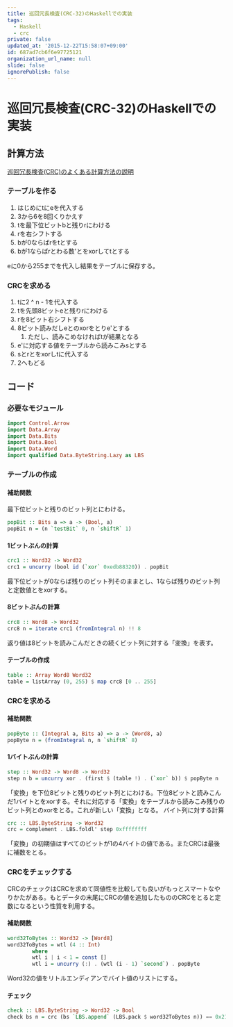 ```yaml
---
title: 巡回冗長検査(CRC-32)のHaskellでの実装
tags:
  - Haskell
  - crc
private: false
updated_at: '2015-12-22T15:58:07+09:00'
id: 687ad7cb6f6e97725121
organization_url_name: null
slide: false
ignorePublish: false
---
```

巡回冗長検査(CRC-32)のHaskellでの実装
==================================

計算方法
-------

[巡回冗長検査(CRC)のよくある計算方法の説明](http://qiita.com/YoshikuniJujo/items/d5c2f28a1329076584dc)

### テーブルを作る

1. はじめにtにeを代入する
2. 3から6を8回くりかえす
3. tを最下位ビットbと残りrにわける
4. rを右シフトする
5. bが0ならばrをtとする
6. bが1ならばrとわる数'とをxorしてtとする

eに0から255までを代入し結果をテーブルに保存する。

### CRCを求める

1. tに2 ^ n - 1を代入する
2. tを先頭8ビットeと残りrにわける
3. rを8ビット右シフトする
4. 8ビット読みだしeとのxorをとりe'とする
    1. ただし、読みこめなければtが結果となる
5. e'に対応する値をテーブルから読みこみsとする
6. sとrとをxorしtに代入する
7. 2へもどる

コード
-----

### 必要なモジュール

```hs:crc32.hs
import Control.Arrow
import Data.Array
import Data.Bits
import Data.Bool
import Data.Word
import qualified Data.ByteString.Lazy as LBS
```

### テーブルの作成

#### 補助関数

最下位ビットと残りのビット列とにわける。

```hs:crc32.hs
popBit :: Bits a => a -> (Bool, a)
popBit n = (n `testBit` 0, n `shiftR` 1)
```

#### 1ビットぶんの計算

```hs:crc32.hs
crc1 :: Word32 -> Word32
crc1 = uncurry (bool id (`xor` 0xedb88320)) . popBit
```

最下位ビットが0ならば残りのビット列そのままとし、1ならば残りのビット列と定数値とをxorする。

#### 8ビットぶんの計算

```hs:crc32.hs
crc8 :: Word8 -> Word32
crc8 n = iterate crc1 (fromIntegral n) !! 8
```

返り値は8ビットを読みこんだときの続くビット列に対する「変換」を表す。

#### テーブルの作成

```hs:crc32.hs
table :: Array Word8 Word32
table = listArray (0, 255) $ map crc8 [0 .. 255]
```

### CRCを求める

#### 補助関数

```hs:crc32.hs
popByte :: (Integral a, Bits a) => a -> (Word8, a)
popByte n = (fromIntegral n, n `shiftR` 8)
```

#### 1バイトぶんの計算

```hs:crc32.hs
step :: Word32 -> Word8 -> Word32
step n b = uncurry xor . (first $ (table !) . (`xor` b)) $ popByte n
```

「変換」を下位8ビットと残りのビット列とにわける。下位8ビットと読みこんだ1バイトとをxorする。それに対応する「変換」をテーブルから読みこみ残りのビット列とのxorをとる。これが新しい「変換」となる。
バイト列に対する計算

```hs:crc32.hs
crc :: LBS.ByteString -> Word32
crc = complement . LBS.foldl' step 0xffffffff
```

「変換」の初期値はすべてのビットが1の4バイトの値である。またCRCは最後に補数をとる。

### CRCをチェックする

CRCのチェックはCRCを求めて同値性を比較しても良いがもっとスマートなやりかたがある。もとデータの末尾にCRCの値を追加したもののCRCをとると定数になるという性質を利用する。

#### 補助関数

```hs:crc32.hs
word32ToBytes :: Word32 -> [Word8]
word32ToBytes = wtl (4 :: Int)
        where
        wtl i | i < 1 = const []
        wtl i = uncurry (:) . (wtl (i - 1) `second`) . popByte
```

Word32の値をリトルエンディアンでバイト値のリストにする。

#### チェック

```hs:crc32.hs
check :: LBS.ByteString -> Word32 -> Bool
check bs n = crc (bs `LBS.append` (LBS.pack $ word32ToBytes n)) == 0x2144df1c
```
